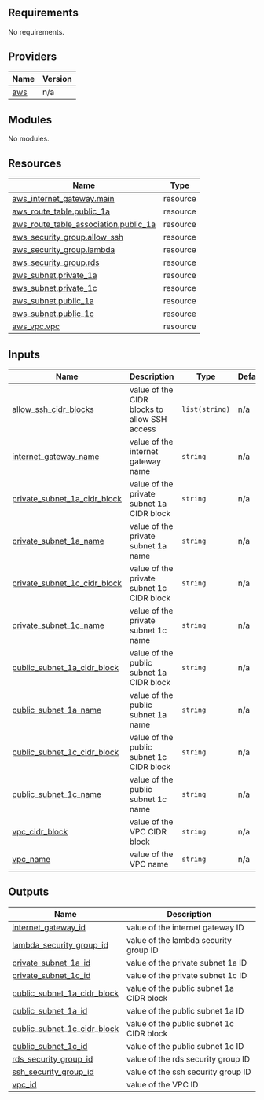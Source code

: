 <!-- BEGIN_TF_DOCS -->
## Requirements

No requirements.

## Providers

| Name | Version |
|------|---------|
| <a name="provider_aws"></a> [aws](#provider\_aws) | n/a |

## Modules

No modules.

## Resources

| Name | Type |
|------|------|
| [aws_internet_gateway.main](https://registry.terraform.io/providers/hashicorp/aws/latest/docs/resources/internet_gateway) | resource |
| [aws_route_table.public_1a](https://registry.terraform.io/providers/hashicorp/aws/latest/docs/resources/route_table) | resource |
| [aws_route_table_association.public_1a](https://registry.terraform.io/providers/hashicorp/aws/latest/docs/resources/route_table_association) | resource |
| [aws_security_group.allow_ssh](https://registry.terraform.io/providers/hashicorp/aws/latest/docs/resources/security_group) | resource |
| [aws_security_group.lambda](https://registry.terraform.io/providers/hashicorp/aws/latest/docs/resources/security_group) | resource |
| [aws_security_group.rds](https://registry.terraform.io/providers/hashicorp/aws/latest/docs/resources/security_group) | resource |
| [aws_subnet.private_1a](https://registry.terraform.io/providers/hashicorp/aws/latest/docs/resources/subnet) | resource |
| [aws_subnet.private_1c](https://registry.terraform.io/providers/hashicorp/aws/latest/docs/resources/subnet) | resource |
| [aws_subnet.public_1a](https://registry.terraform.io/providers/hashicorp/aws/latest/docs/resources/subnet) | resource |
| [aws_subnet.public_1c](https://registry.terraform.io/providers/hashicorp/aws/latest/docs/resources/subnet) | resource |
| [aws_vpc.vpc](https://registry.terraform.io/providers/hashicorp/aws/latest/docs/resources/vpc) | resource |

## Inputs

| Name | Description | Type | Default | Required |
|------|-------------|------|---------|:--------:|
| <a name="input_allow_ssh_cidr_blocks"></a> [allow\_ssh\_cidr\_blocks](#input\_allow\_ssh\_cidr\_blocks) | value of the CIDR blocks to allow SSH access | `list(string)` | n/a | yes |
| <a name="input_internet_gateway_name"></a> [internet\_gateway\_name](#input\_internet\_gateway\_name) | value of the internet gateway name | `string` | n/a | yes |
| <a name="input_private_subnet_1a_cidr_block"></a> [private\_subnet\_1a\_cidr\_block](#input\_private\_subnet\_1a\_cidr\_block) | value of the private subnet 1a CIDR block | `string` | n/a | yes |
| <a name="input_private_subnet_1a_name"></a> [private\_subnet\_1a\_name](#input\_private\_subnet\_1a\_name) | value of the private subnet 1a name | `string` | n/a | yes |
| <a name="input_private_subnet_1c_cidr_block"></a> [private\_subnet\_1c\_cidr\_block](#input\_private\_subnet\_1c\_cidr\_block) | value of the private subnet 1c CIDR block | `string` | n/a | yes |
| <a name="input_private_subnet_1c_name"></a> [private\_subnet\_1c\_name](#input\_private\_subnet\_1c\_name) | value of the private subnet 1c name | `string` | n/a | yes |
| <a name="input_public_subnet_1a_cidr_block"></a> [public\_subnet\_1a\_cidr\_block](#input\_public\_subnet\_1a\_cidr\_block) | value of the public subnet 1a CIDR block | `string` | n/a | yes |
| <a name="input_public_subnet_1a_name"></a> [public\_subnet\_1a\_name](#input\_public\_subnet\_1a\_name) | value of the public subnet 1a name | `string` | n/a | yes |
| <a name="input_public_subnet_1c_cidr_block"></a> [public\_subnet\_1c\_cidr\_block](#input\_public\_subnet\_1c\_cidr\_block) | value of the public subnet 1c CIDR block | `string` | n/a | yes |
| <a name="input_public_subnet_1c_name"></a> [public\_subnet\_1c\_name](#input\_public\_subnet\_1c\_name) | value of the public subnet 1c name | `string` | n/a | yes |
| <a name="input_vpc_cidr_block"></a> [vpc\_cidr\_block](#input\_vpc\_cidr\_block) | value of the VPC CIDR block | `string` | n/a | yes |
| <a name="input_vpc_name"></a> [vpc\_name](#input\_vpc\_name) | value of the VPC name | `string` | n/a | yes |

## Outputs

| Name | Description |
|------|-------------|
| <a name="output_internet_gateway_id"></a> [internet\_gateway\_id](#output\_internet\_gateway\_id) | value of the internet gateway ID |
| <a name="output_lambda_security_group_id"></a> [lambda\_security\_group\_id](#output\_lambda\_security\_group\_id) | value of the lambda security group ID |
| <a name="output_private_subnet_1a_id"></a> [private\_subnet\_1a\_id](#output\_private\_subnet\_1a\_id) | value of the private subnet 1a ID |
| <a name="output_private_subnet_1c_id"></a> [private\_subnet\_1c\_id](#output\_private\_subnet\_1c\_id) | value of the private subnet 1c ID |
| <a name="output_public_subnet_1a_cidr_block"></a> [public\_subnet\_1a\_cidr\_block](#output\_public\_subnet\_1a\_cidr\_block) | value of the public subnet 1a CIDR block |
| <a name="output_public_subnet_1a_id"></a> [public\_subnet\_1a\_id](#output\_public\_subnet\_1a\_id) | value of the public subnet 1a ID |
| <a name="output_public_subnet_1c_cidr_block"></a> [public\_subnet\_1c\_cidr\_block](#output\_public\_subnet\_1c\_cidr\_block) | value of the public subnet 1c CIDR block |
| <a name="output_public_subnet_1c_id"></a> [public\_subnet\_1c\_id](#output\_public\_subnet\_1c\_id) | value of the public subnet 1c ID |
| <a name="output_rds_security_group_id"></a> [rds\_security\_group\_id](#output\_rds\_security\_group\_id) | value of the rds security group ID |
| <a name="output_ssh_security_group_id"></a> [ssh\_security\_group\_id](#output\_ssh\_security\_group\_id) | value of the ssh security group ID |
| <a name="output_vpc_id"></a> [vpc\_id](#output\_vpc\_id) | value of the VPC ID |
<!-- END_TF_DOCS -->